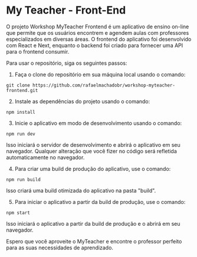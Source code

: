 # My Teacher - Front-End

O projeto Workshop MyTeacher Frontend é um aplicativo de ensino on-line que permite que os usuários encontrem e agendem aulas com professores especializados em diversas áreas. O frontend do aplicativo foi desenvolvido com React e Next, enquanto o backend foi criado para fornecer uma API para o frontend consumir.

Para usar o repositório, siga os seguintes passos:

1. Faça o clone do repositório em sua máquina local usando o comando:

```git clone https://github.com/rafaelmachadobr/workshop-myteacher-frontend.git```

2. Instale as dependências do projeto usando o comando:

```npm install```

3. Inicie o aplicativo em modo de desenvolvimento usando o comando:

```npm run dev```

Isso iniciará o servidor de desenvolvimento e abrirá o aplicativo em seu navegador. Qualquer alteração que você fizer no código será refletida automaticamente no navegador.

4. Para criar uma build de produção do aplicativo, use o comando:

```npm run build```

Isso criará uma build otimizada do aplicativo na pasta "build".

5. Para iniciar o aplicativo a partir da build de produção, use o comando:

```npm start```

Isso iniciará o aplicativo a partir da build de produção e o abrirá em seu navegador.

Espero que você aproveite o MyTeacher e encontre o professor perfeito para as suas necessidades de aprendizado.
